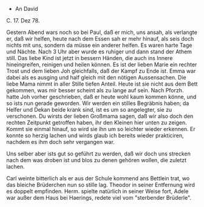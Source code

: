 + An David

 C. 17. Dez 78.

Gestern Abend wars noch so bei Paul, daß er mich, uns ansah, als verlangte er, daß wir helfen, heute nach dem Essen sah er mehr hinauf, als seis doch nichts mit uns, sondern da müsse ein anderer helfen. Es waren harte Tage und Nächte. Nach 3 Uhr aber wurde es ruhiger und dann stand der Athem still. Das liebe Kind ist jetzt in bessern Händen, die auch ins Innere hineingreifen, reinigen und heilen können. Es ist der lieben Marie ein rechter Trost und dem lieben Joh gleichfalls, daß der Kampf zu Ende ist. Emma war dabei als es ausging und half gleich mit den nötigen Aussensachen. Die liebe Mama nimmt in aller Stille tiefen Anteil. Heute ist sie nicht aus dem Bett gekommen, was mir besser scheint als zu lange auf sein. 
Nach Pforzh. hatte Joh vorher geschrieben, daß er heute wohl kaum kommen könne, und so ists nun gerade geworden. Wir werden ein stilles Begräbnis haben; da Helfer und Dekan beide krank sind, ist es um so angelegter, sie zu verschonen. Du wirsts der lieben Großmama sagen, daß wir also doch den rechten Zeitpunkt getroffen haben, ihr den Kleinen hier unten zu zeigen. Kommt sie einmal hinauf, so wird sie ihn um so leichter wieder erkennen. Er konnte so herzig lachen und wirds glaub ich bereits wieder prakticiren, nachdem es ihm doch sehr vergangen war.

Uns selber aber ists gut so geführt zu werden, daß wir doch uns strecken nach dem was droben ist und blos zu denen gehören wollen, die zuletzt lachen.

Carl weinte bitterlich als er aus der Schule kommend ans Bettlein trat, wo das bleiche Brüderchen nun so stille lag. Theodor in seiner Entfernung wird es doppelt empfinden. Herm. spielte natürlich in seiner Weise fort, Adele war außer dem Haus bei Haerings, redete viel vom "sterbender Brüderle". 
